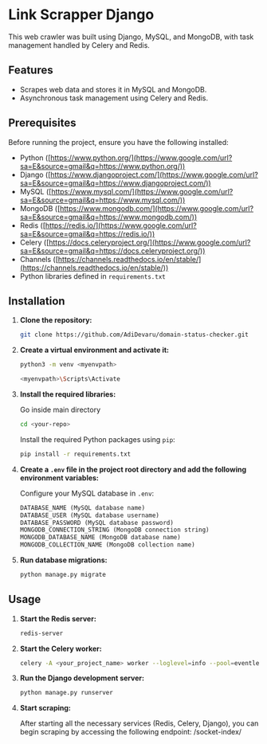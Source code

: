 # Link Scrapper Django

This web crawler was built using Django, MySQL, and MongoDB, with task management handled by Celery and Redis.

## Features

- Scrapes web data and stores it in MySQL and MongoDB.
- Asynchronous task management using Celery and Redis.

## Prerequisites

Before running the project, ensure you have the following installed:

* Python ([https://www.python.org/](https://www.google.com/url?sa=E&source=gmail&q=https://www.python.org/))
* Django ([https://www.djangoproject.com/](https://www.google.com/url?sa=E&source=gmail&q=https://www.djangoproject.com/))
* MySQL ([https://www.mysql.com/](https://www.google.com/url?sa=E&source=gmail&q=https://www.mysql.com/))
* MongoDB ([https://www.mongodb.com/](https://www.google.com/url?sa=E&source=gmail&q=https://www.mongodb.com/))
* Redis ([https://redis.io/](https://www.google.com/url?sa=E&source=gmail&q=https://redis.io/))
* Celery ([https://docs.celeryproject.org/](https://www.google.com/url?sa=E&source=gmail&q=https://docs.celeryproject.org/))
* Channels ([https://channels.readthedocs.io/en/stable/](https://channels.readthedocs.io/en/stable/)) 
* Python libraries defined in `requirements.txt`

## Installation

1. **Clone the repository:**

    ```bash
    git clone https://github.com/AdiDevaru/domain-status-checker.git
    ```
    
2. **Create a virtual environment and activate it:**
    
    ```bash
    python3 -m venv <myenvpath>
    ```

    ```bash
    <myenvpath>\Scripts\Activate
    ```

4. **Install the required libraries:**

    Go inside main directory
    
    ```bash
    cd <your-repo>
    ```
    
    Install the required Python packages using `pip`:

    ```bash
    pip install -r requirements.txt
    ```

5. **Create a `.env` file in the project root directory and add the following environment variables:**

    Configure your MySQL database in `.env`:
    ```python
    DATABASE_NAME (MySQL database name)
    DATABASE_USER (MySQL database username)
    DATABASE_PASSWORD (MySQL database password)
    MONGODB_CONNECTION_STRING (MongoDB connection string)
    MONGODB_DATABASE_NAME (MongoDB database name)
    MONGODB_COLLECTION_NAME (MongoDB collection name)
    ```

6. **Run database migrations:**
    
    ```bash
    python manage.py migrate
    ```
    
## Usage

1. **Start the Redis server:**

    ```bash
    redis-server
    ```

2. **Start the Celery worker:**

    ```bash
    celery -A <your_project_name> worker --loglevel=info --pool=eventlet
    ```

3. **Run the Django development server:**

    ```bash
    python manage.py runserver
    ```

4. **Start scraping:**

    After starting all the necessary services (Redis, Celery, Django), you can begin scraping by accessing the following endpoint: /socket-index/
   
